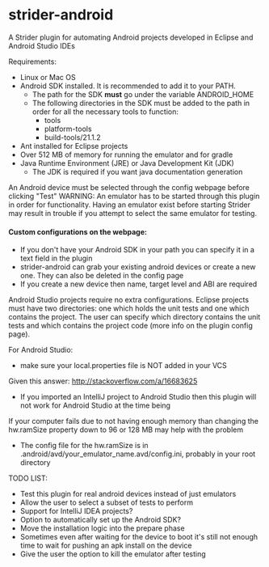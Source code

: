 # strider-android

A Strider plugin for automating Android projects developed in Eclipse and Android Studio IDEs

Requirements:
*  Linux or Mac OS
*  Android SDK installed. It is recommended to add it to your PATH.
   * The path for the SDK <b>must</b> go under the variable ANDROID_HOME
   * The following directories in the SDK must be added to the path in order for all the necessary tools to function:
      * tools
      * platform-tools
      * build-tools/21.1.2
*  Ant installed for Eclipse projects
*  Over 512 MB of memory for running the emulator and for gradle
*  Java Runtime Environment (JRE) or Java Development Kit (JDK)
   * The JDK is required if you want java documentation generation


An Android device must be selected through the config webpage before clicking "Test"
WARNING: An emulator has to be started through this plugin in order for functionality. Having an emulator exist before starting Strider may result in trouble if you attempt to select the same emulator for testing.

#### Custom configurations on the webpage:
*  If you don't have your Android SDK in your path you can specify it in a text field in the plugin
*  strider-android can grab your existing android devices or create a new one. They can also be deleted in the config page
*  If you create a new device then name, target level and ABI are required
 
Android Studio projects require no extra configurations. Eclipse projects must have two directories: one which holds the unit tests and one which contains the project. The user can specify which directory contains the unit tests and which contains the project code (more info on the plugin config page).

For Android Studio:
*  make sure your local.properties file is NOT added in your VCS

Given this answer: http://stackoverflow.com/a/16683625
*  If you imported an IntelliJ project to Android Studio then this plugin will not work for Android Studio at the time being

If your computer fails due to not having enough memory than changing the hw.ramSize property down to 96 or 128 MB may help with the problem
*  The config file for the hw.ramSize is in .android/avd/your_emulator_name.avd/config.ini, probably in your root directory

TODO LIST: 
*  Test this plugin for real android devices instead of just emulators
*  Allow the user to select a subset of tests to perform
*  Support for IntelliJ IDEA projects?
*  Option to automatically set up the Android SDK?
*  Move the installation logic into the prepare phase
*  Sometimes even after waiting for the device to boot it's still not enough time to wait for pushing an apk install on the device
*  Give the user the option to kill the emulator after testing
